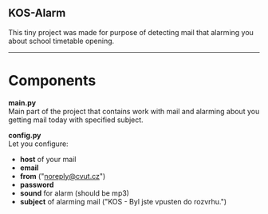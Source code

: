 ## KOS-Alarm
This tiny project was made for purpose of detecting mail that alarming you about school timetable opening.

---

# Components
**main.py**\
Main part of the project that contains work with mail and alarming about you getting mail today with specified subject.

**config.py**\
Let you configure:
  * **host** of your mail
  * **email**
  * **from** ("noreply@cvut.cz")
  * **password**
  * **sound** for alarm (should be mp3)
  * **subject** of alarming mail ("KOS - Byl jste vpusten do rozvrhu.")
